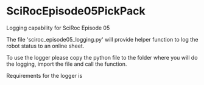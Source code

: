 # SciRocEpisode05PickPack
Logging capability for SciRoc Episode 05


The file 'sciroc_episode05_logging.py' will provide helper function to log the robot status to
an online sheet.

To use the logger please copy the python file to the folder where you will do the logging,
import the file and call the function.

Requirements for the logger is 
